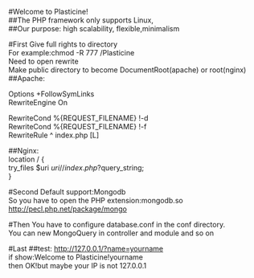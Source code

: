 #Welcome to Plasticine!<br/>
##The PHP framework only supports Linux,<br/>
##Our purpose: high scalability, flexible,minimalism<br/>


#First
Give full rights to directory<br/>
For example:chmod -R 777 /Plasticine<br/>
Need to open rewrite<br/>
Make public directory to become DocumentRoot(apache) or root(nginx)<br/>
##Apache:<br/>

Options +FollowSymLinks<br/>
RewriteEngine On<br/>

RewriteCond %{REQUEST_FILENAME} !-d<br/>
RewriteCond %{REQUEST_FILENAME} !-f<br/>
RewriteRule ^ index.php [L]<br/>

##Nginx:<br/>
location / {<br/>
    try_files $uri $uri/ /index.php?$query_string;<br/>
}<br/>

#Second
Default support:Mongodb<br/>
So you have to open the PHP extension:mongodb.so<br/>
http://pecl.php.net/package/mongo<br/>

#Then
You have to configure database.conf in the conf directory.<br/>
You can new MongoQuery in controller and module and so on<br/>

#Last
##test:
http://127.0.0.1/?name=yourname<br/>
if show:Welcome to Plasticine!yourname<br/>
then OK!but maybe your IP is not 127.0.0.1<br/>

